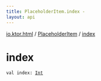 ```yaml
---
title: PlaceholderItem.index - 
layout: api
---
```


<div class='api-docs-breadcrumbs'><a href="../index.html">io.ktor.html</a> / <a href="index.html">PlaceholderItem</a> / <a href="./--index--.html">index</a></div>

# index

<div class="signature"><code><span class="keyword">val </span><span class="identifier">index</span><span class="symbol">: </span><a href="https://kotlinlang.org/api/latest/jvm/stdlib/kotlin/-int/index.html"><span class="identifier">Int</span></a></code></div>
